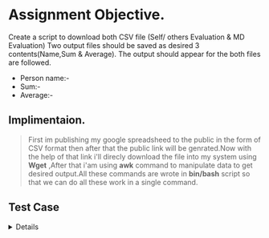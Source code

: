 #  Assignment Objective.

Create a script to download both CSV file (Self/ others Evaluation & MD Evaluation) 
Two output files should be saved as desired 3 contents(Name,Sum & Average).
The output should appear for the both files are followed.
- Person name:-
- Sum:-
- Average:-

## Implimentaion.
>First im publishing my google spreadsheed to the public in the form of CSV format then after that the public link will be genrated.Now with the help of that link i'll direcly download the file into my system using **Wget** ,After that i'am using **awk** command to manipulate data to get desired output.All these commands are wrote in **bin/bash** script so that we can do all these work in a single command.  


## Test Case

 <details>
  
|**SNo.** | **Test Case Description** |**Test Steps** | **Expected Result** | **Actual Result** | **Status** |
|:-----: | :-----: | :------: | :-----: | :-----: | :-----: |
| 1 | Publishing google spreadsheet to get the download link | <ul> Steps To Be Followed <li>Publishd my sheet to the web </li><li>selected embed format as a CSV</li><li>Now Start Publishing and copy the link </li></ul> | Shoud get desired link in CSV format | Got the link successfully | Pass |
| 2 | Declare variable into the script so that it can work for any user or form any path | <ul><li> WGET="/usr/bin/wget"</li><li>ECHO=/usr/bin/echo </li><li> AWK=/usr/bin/awk </li><li> CAT=/usr/bin/cat</li></ul> | Script should run without any error | All variable passed script run successfully | Pass |
| 3 | Dowlnload both file using **wget** command | The command will run two time to download both files.<br/>$WGET -nv "https://docs.google.com/spreadsheets/d/DOCID/export?format=csv" -O "data2.csv" | Acknowledgement of file download shoud be displayed | Fle downloaded message display | Pass |
| 4 | Manipulating and save the data as per user requirement | Using **awk** command to manipulate data.<br/>using different arguments like NR ,FS<br/> $AWK '{FS=","}  NR==4, NR==24 {print NR ")","NAME : "$2,"\n", "SUM : ",$11*8 ,"\n" , "AVG : "$11 , "\n", "=====================" }' data1.csv >result.txt | *- Fileds shoud be seprated by","<br/>*- All team member names should be displayed<br/>*- The Sum value automatic calculated using multipication 8 on average filed <br/>average filed should be display<br/>*-All data should also save as per user desired criteria | All data displayed and stored as expected | Pass |
| 5 | Storing and Displaying the data | After manipulating data the awk comman will save the output file at the directory<br/>after that we using pipe to run **CAT** command to dispaly the output.eg.<br/>$AWK '{evalution}' data2.csv > result2.txt ! $CAT result2 | The output data displayed and stored successfully | Pass |


 
 
 
 
 
 
 
 
 
 
